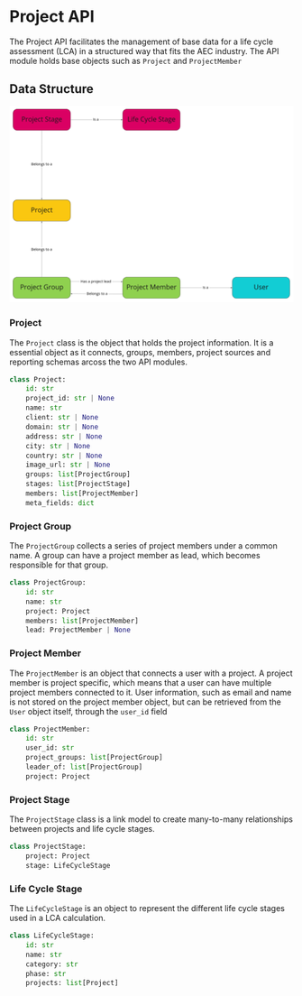 # Project API

The Project API facilitates the management of base data for a life cycle assessment (LCA) in a structured way that
fits the AEC industry.
The API module holds base objects such as `Project` and `ProjectMember`

## Data Structure

![Data Structure](/wiki/project-structure.png)

### Project

The `Project` class is the object that holds the project information.
It is a essential object as it connects, groups, members, project sources and reporting schemas arcoss the two API modules.

```python
class Project:
    id: str
    project_id: str | None
    name: str
    client: str | None
    domain: str | None
    address: str | None
    city: str | None
    country: str | None
    image_url: str | None
    groups: list[ProjectGroup]
    stages: list[ProjectStage]
    members: list[ProjectMember]
    meta_fields: dict
```

### Project Group

The `ProjectGroup` collects a series of project members under a common name.
A group can have a project member as lead, which becomes responsible for that group.

```python
class ProjectGroup:
    id: str
    name: str
    project: Project
    members: list[ProjectMember]
    lead: ProjectMember | None
```

### Project Member

The `ProjectMember` is an object that connects a user with a project. A project member is project specific,
which means that a user can have multiple project members connected to it.
User information, such as email and name is not stored on the project member object, but can be retrieved from the `User` object itself, through the `user_id` field

```python
class ProjectMember:
    id: str
    user_id: str
    project_groups: list[ProjectGroup]
    leader_of: list[ProjectGroup]
    project: Project
```

### Project Stage

The `ProjectStage` class is a link model to create many-to-many relationships between projects and life cycle stages.

```python
class ProjectStage:
    project: Project
    stage: LifeCycleStage
```

### Life Cycle Stage

The `LifeCycleStage` is an object to represent the different life cycle stages used in a LCA calculation.

```python
class LifeCycleStage:
    id: str
    name: str
    category: str
    phase: str
    projects: list[Project]
```